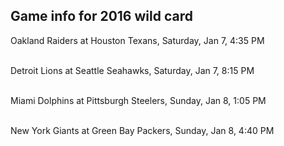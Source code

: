 ## Game info for 2016 wild card
Oakland Raiders at Houston Texans, Saturday, Jan 7, 4:35 PM

<br/>Detroit Lions at Seattle Seahawks, Saturday, Jan 7, 8:15 PM

<br/>Miami Dolphins at Pittsburgh Steelers, Sunday, Jan 8, 1:05 PM

<br/>New York Giants at Green Bay Packers, Sunday, Jan 8, 4:40 PM

